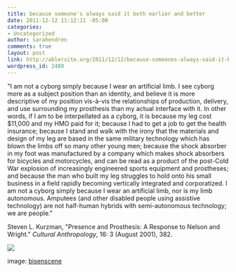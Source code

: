 ```yaml
---
title: because someone's always said it both earlier and better
date: 2011-12-12 11:12:11 -05:00
categories:
- Uncategorized
author: sarahendren
comments: true
layout: post
link: http://ablersite.org/2011/12/12/because-someones-always-said-it-both-earlier-and-better/
wordpress_id: 2480
---
```


"I am not a cyborg simply because I wear an artificial limb. I see cyborg more as a subject position than an identity, and believe it is more descriptive of my position vis-à-vis the relationships of production, delivery, and use surrounding my prosthesis than my actual interface with it. In other words, if I am to be interpellated as a cyborg, it is because my leg cost $11,000 and my HMO paid for it; because I had to get a job to get the health insurance; because I stand and walk with the irony that the materials and design of my leg are based in the same military technology which has blown the limbs off so many other young men; because the shock absorber in my foot was manufactured by a company which makes shock absorbers for bicycles and motorcycles, and can be read as a product of the post-Cold War explosion of increasingly engineered sports equipment and prostheses; and because the man who built my leg struggles to hold onto his small business in a field rapidly becoming vertically integrated and corporatized. I am not a cyborg simply because I wear an artificial limb, nor is my limb autonomous. Amputees (and other disabled people using assistive technology) are not half-human hybrids with semi-autonomous technology; we are people."

Steven L. Kurzman, "Presence and Prosthesis: A Response to Nelson and Wright." _Cultural Anthropology_, 16: 3 (August 2001), 382.

[![](http://ablersite.files.wordpress.com/2011/12/hereberobotall.jpg)](http://ablersite.files.wordpress.com/2011/12/hereberobotall.jpg)

image: [bisenscene](http://biseenscene.com/2010/04/14/cyborg-citizen/)
